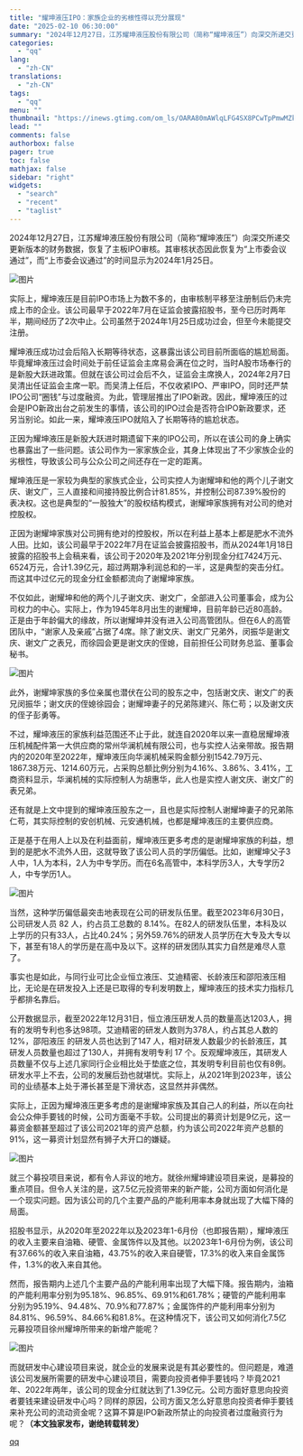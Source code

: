 ```yaml
---
title: "耀坤液压IPO：家族企业的劣根性得以充分展现"
date: "2025-02-10 06:30:00"
summary: "2024年12月27日，江苏耀坤液压股份有限公司（简称“耀坤液压”）向深交所递交更新版本的财务数据，..."
categories:
  - "qq"
lang:
  - "zh-CN"
translations:
  - "zh-CN"
tags:
  - "qq"
menu: ""
thumbnail: "https://inews.gtimg.com/om_ls/OARA80mAWlqLFG4SX8PCwTpPmwMZk9xYL7XMde5p_Cnc0AA_640360/0"
lead: ""
comments: false
authorbox: false
pager: true
toc: false
mathjax: false
sidebar: "right"
widgets:
  - "search"
  - "recent"
  - "taglist"
---
```


2024年12月27日，江苏耀坤液压股份有限公司（简称“耀坤液压”）向深交所递交更新版本的财务数据，恢复了主板IPO审核。其审核状态因此恢复为“上市委会议通过”，而“上市委会议通过”的时间显示为2024年1月25日。

![图片](https://inews.gtimg.com/news_bt/Oirold1tvrSdzZ0CQDHJ3G6U8sRtfkhtWhSyG-_ho4zlAAA/641)

实际上，耀坤液压是目前IPO市场上为数不多的，由审核制平移至注册制后仍未完成上市的企业。该公司最早于2022年7月在证监会披露招股书，至今已历时两年半，期间经历了2次中止。公司虽然于2024年1月25日成功过会，但至今未能提交注册。

耀坤液压成功过会后陷入长期等待状态，这暴露出该公司目前所面临的尴尬局面。毕竟耀坤液压过会时间处于前任证监会主席易会满在位之时，当时A股市场奉行的是新股大跃进政策。但就在该公司过会后不久，证监会主席换人，2024年2月7日吴清出任证监会主席一职。而吴清上任后，不仅收紧IPO、严审IPO，同时还严禁IPO公司“圈钱”与过度融资。为此，管理层推出了IPO新政。因此，耀坤液压的过会是IPO新政出台之前发生的事情，该公司的IPO过会是否符合IPO新政要求，还另当别论。如此一来，耀坤液压IPO就陷入了长期等待的尴尬状态。

正因为耀坤液压是新股大跃进时期遗留下来的IPO公司，所以在该公司的身上确实也暴露出了一些问题。该公司作为一家家族企业，其身上体现出了不少家族企业的劣根性，导致该公司与公众公司之间还存在一定的距离。

耀坤液压是一家较为典型的家族式企业，公司实控人为谢耀坤和他的两个儿子谢文庆、谢文广，三人直接和间接持股比例合计81.85%，并控制公司87.39%股份的表决权。这也是典型的“一股独大”的股权结构模式，谢耀坤家族拥有对公司的绝对控股权。

正因为谢耀坤家族对公司拥有绝对的控股权，所以在利益上基本上都是肥水不流外人田。比如，该公司最早于2022年7月在证监会披露招股书，而从2024年1月18日披露的招股书上会稿来看，该公司于2020年及2021年分别现金分红7424万元、6524万元，合计1.39亿元，超过两期净利润总和的一半，这是典型的突击分红。而这其中过亿元的现金分红金额都流向了谢耀坤家族。

不仅如此，谢耀坤和他的两个儿子谢文庆、谢文广，全部进入公司董事会，成为公司权力的中心。实际上，作为1945年8月出生的谢耀坤，目前年龄已近80高龄。正是由于年龄偏大的缘故，所以谢耀坤并没有进入公司高管团队。但在6人的高管团队中，“谢家人及亲戚”占据了4席。除了谢文庆、谢文广兄弟外，闵振华是谢文庆、谢文广之表兄，而徐园会更是谢文庆的侄媳，目前担任公司财务总监、董事会秘书。

![图片](https://inews.gtimg.com/news_bt/OONz5EwdgqjXcNpJ1tIl-b2PTn6syUv8Ag5cLKMzsIyLwAA/641)

此外，谢耀坤家族的多位亲属也潜伏在公司的股东之中，包括谢文庆、谢文广的表兄闵振华；谢文庆的侄媳徐园会；谢耀坤妻子的兄弟陈建兴、陈仁苟；以及谢文庆的侄子彭勇等。

不过，耀坤液压的家族利益范围还不止于此，就连自2020年以来一直稳居耀坤液压机械配件第一大供应商的常州华澜机械有限公司，也与实控人沾亲带故。报告期内的2020年至2022年，耀坤液压向华澜机械采购金额分别1542.79万元、1867.38万元、1214.60万元，占采购总额比例分别为4.16%、3.86%、3.41%，工商资料显示，华澜机械的实际控制人为胡惠华，此人也是实控人谢文庆、谢文广的表兄弟。

还有就是上文中提到的耀坤液压股东之一，且也是实际控制人谢耀坤妻子的兄弟陈仁苟，其实际控制的安创机械、元安通机械，也都是耀坤液压的主要供应商。

正是基于在用人上以及在利益面前，耀坤液压更多考虑的是谢耀坤家族的利益，想到的是肥水不流外人田，这就导致了该公司人员的学历偏低。比如，谢耀坤父子3人中，1人为本科，2人为中专学历。而在6名高管中，本科学历3人，大专学历2人，中专学历1人。

![图片](https://inews.gtimg.com/news_bt/OoAHQQczwLLYbBkHgdsaOxwEG7NGeta0Ci-uAV6s6u5zAAA/641)

当然，这种学历偏低最突击地表现在公司的研发队伍里。截至2023年6月30日，公司研发人员 82 人，约占员工总数的 8.14%。在82人的研发队伍里，本科及以上学历的只有33人，占比40.24%；另外59.76%的研发人员学历在大专及大专以下，甚至有18人的学历是在高中及以下。这样的研发团队其实力自然是难尽人意了。

事实也是如此，与同行业可比企业恒立液压、艾迪精密、长龄液压和邵阳液压相比，无论是在研发投入上还是已取得的专利发明数上，耀坤液压的技术实力指标几乎都排名靠后。

公开数据显示，截至2022年12月31日，恒立液压研发人员的数量高达1203人，拥有的发明专利也多达98项。艾迪精密的研发人数则为378人，约占其总人数的12%，邵阳液压 的研发人员也达到了147 人，相对研发人数最少的长龄液压，其研发人员数量也超过了130人，并拥有发明专利 17 个。反观耀坤液压，其研发人员数量不仅与上述几家同行企业相比处于垫底之位，其发明专利目前也仅有8例。研发水平上不去，公司的发展后劲也就堪忧。实际上，从2021年到2023年，该公司的业绩基本上处于滞长甚至是下滑状态，这显然并非偶然。

实际上，正因为耀坤液压更多考虑的是谢耀坤家族及其自己人的利益，所以在向社会公众伸手要钱的时候，公司方面毫不手软。公司提出的募资计划是9亿元，这一募资金额甚至超过了该公司2021年的资产总额，约为该公司2022年资产总额的91%，这一募资计划显然有狮子大开口的嫌疑。

![图片](https://inews.gtimg.com/news_bt/OhEcmoe1z2g1gFfJ3KUzSObJX2jqZYDXf87oCEFGP_nBUAA/641)

就三个募投项目来说，都有令人非议的地方。就徐州耀坤建设项目来说，是募投的重点项目。但令人关注的是，这7.5亿元投资带来的新产能，公司方面如何消化是一个现实问题。因为该公司的几个主要产品的产能利用率本身就出现了大幅下降的局面。

招股书显示，从2020年至2022年以及2023年1-6月份（也即报告期），耀坤液压的收入主要来自油箱、硬管、金属饰件以及其他。以2023年1-6月份为例，该公司有37.66%的收入来自油箱，43.75%的收入来自硬管，17.3%的收入来自金属饰件，1.3%的收入来自其他。

然而，报告期内上述几个主要产品的产能利用率出现了大幅下降。报告期内，油箱的产能利用率分别为95.18%、96.85%、69.91%和61.78%；硬管的产能利用率分别为95.19%、94.48%、70.9%和77.87%；金属饰件的产能利用率分别为84.81%、96.59%、84.66%和81.8%。在这种情况下，该公司又如何消化7.5亿元募投项目徐州耀坤所带来的新增产能呢？

![图片](https://inews.gtimg.com/news_bt/OzPpNtNb7BTuOJaT4GqD2OT3tRcRIaGcAe0X2JaB3wxg8AA/641)

而就研发中心建设项目来说，就企业的发展来说是有其必要性的。但问题是，难道该公司发展所需要的研发中心建设项目，需要向投资者伸手要钱吗？毕竟2021年、2022年两年，该公司的现金分红就达到了1.39亿元。公司方面好意思向投资者要钱来建设研发中心吗？同样的原因，公司方面又怎么好意思向投资者伸手要钱来补充公司的流动资金呢？这算不算是IPO新政所禁止的向投资者过度融资行为呢？**（本文独家发布，谢绝转载转发）**

[qq](https://new.qq.com/rain/a/20250209A06A7V00)
